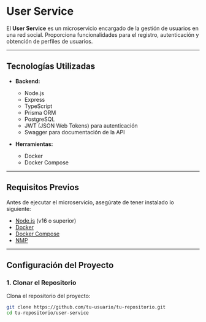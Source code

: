 # **User Service**

El **User Service** es un microservicio encargado de la gestión de usuarios en una red social. Proporciona funcionalidades para el registro, autenticación y obtención de perfiles de usuarios.

---

## **Tecnologías Utilizadas**

- **Backend:**
  - Node.js
  - Express
  - TypeScript
  - Prisma ORM
  - PostgreSQL
  - JWT (JSON Web Tokens) para autenticación
  - Swagger para documentación de la API

- **Herramientas:**
  - Docker
  - Docker Compose

---

## **Requisitos Previos**

Antes de ejecutar el microservicio, asegúrate de tener instalado lo siguiente:

- [Node.js](https://nodejs.org/) (v16 o superior)
- [Docker](https://www.docker.com/)
- [Docker Compose](https://docs.docker.com/compose/)
- [NMP](https://npm.com/) 

---

## **Configuración del Proyecto**

### 1. **Clonar el Repositorio**

Clona el repositorio del proyecto:

```bash
git clone https://github.com/tu-usuario/tu-repositorio.git
cd tu-repositorio/user-service




